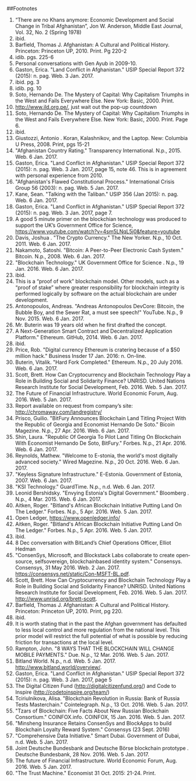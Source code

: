 ##Footnotes

1. “There are no Khans anymore: Economic Development and Social Change in Tribal Afghanistan”, Jon W. Anderson, Middle East Journal, Vol. 32, No. 2 (Spring 1978) 
2.  ibid.
3. Barfield, Thomas J. Afghanistan: A Cultural and Political History. Princeton: Princeton UP, 2010. Print. Pg 220-2
4. idib. pgs. 225-6
5. Personal conversations with Gen Ayub in 2009-10.
6. Gaston, Erica. "Land Conflict in Afghanistan." USIP Special Report 372 (2015): n. pag. Web. 3 Jan. 2017. 
7. ibid. pg. 3
8. idib. pg. 10
9. Soto, Hernando De. The Mystery of Capital: Why Capitalism Triumphs in the West and Fails Everywhere Else. New York: Basic, 2000. Print.
10. http://www.ild.org.pe/, just wait out the pop-up countdown
11. Soto, Hernando De. The Mystery of Capital: Why Capitalism Triumphs in the West and Fails Everywhere Else. New York: Basic, 2000. Print. Page 6.
12. ibid.
13. Giustozzi, Antonio . Koran, Kalashnikov, and the Laptop. New: Columbia U Press, 2008. Print,  pgs 15-21
14. "Afghanistan Country Rating." Transparency International. N.p., 2015. Web. 6 Jan. 2017.
15. Gaston, Erica. "Land Conflict in Afghanistan." USIP Special Report 372 (2015): n. pag. Web. 3 Jan. 2017, page 15, note 46.  This is in agreement with personal experience from 2010.  
16. "Afghanistan's Flawed Constitutional Process." International Crisis Group 56 (2003): n. pag. Web. 5 Jan. 2017.
17. Kane, Sean. "Talking with the Taliban." USIP 356 (Jan 2015): n. pag. Web. 6 Jan. 2017. 
18. Gaston, Erica. "Land Conflict in Afghanistan." USIP Special Report 372 (2015): n. pag. Web. 3 Jan. 2017, page 7.
19. A good 5 minute primer on the blockchian technology was produced to support the UK’s Government Office for Science, https://www.youtube.com/watch?v=4sm5LNqL5j0&feature=youtube 
20. Davis, Joshua . "The Crypto Currency." The New Yorker. N.p., 10 Oct. 2011. Web. 6 Jan. 2017.
21. Nakamoto, Satoshi. "Bitcoin: A Peer-to-Peer Electronic Cash System." Bitcoin. N.p., 2008. Web. 6 Jan. 2017.
22. "Blockchain Technology." UK Government Office for Science . N.p., 19 Jan. 2016. Web. 6 Jan. 2017. 
23. ibid. 
24. This is a “proof of work” blockchain model. Other models, such as a “proof of stake” where greater responsibility for blockchain integrity is performed logically by software on the actual blockchain are under development. 
25. Antonopoulos, Andreas. "Andreas Antonopoulos DevCore: Bitcoin, the Bubble Boy, and the Sewer Rat, a must see speech!" YouTube. N.p., 9 Nov. 2015. Web. 6 Jan. 2017. 
26. Mr. Buterin was 19 years old when he first drafted the concept. 
27. A Next-Generation Smart Contract and Decentralized Application Platform." Ethereum. GitHub, 2014. Web. 6 Jan. 2017. 
28. ibid. 
29. Price, Rob. "Digital currency Ethereum is cratering because of a $50 million hack." Business Insder 17 Jan. 2016: n. On-line.  
30. Buterin, Vitalik. "Hard Fork Completed." Ethereum. N.p., 20 July 2016. Web. 6 Jan. 2017. 
31. Scott, Brett. How Can Cryptocurrency and Blockchain Technology Play a Role in Building Social and Solidarity Finance? UNRISD. United Nations Research Institute for Social Development, Feb. 2016. Web. 5 Jan. 2017.
32. The Future of Financial Infrastructure. World Economic Forum, Aug. 2016. Web. 5 Jan. 2017. 
33. Report available on request from company’s site: http://chromaway.com/landregistry/ 
34.  Prisco, Guilio. "BitFury Announces Blockchain Land Titling Project With the Republic of Georgia and Economist Hernando De Soto." Bicoin Magezine. N.p., 27 Apr. 2016. Web. 6 Jan. 2017. 
35. Shin, Laura. "Republic Of Georgia To Pilot Land Titling On Blockchain With Economist Hernando De Soto, BitFury." Forbes. N.p., 21 Apr. 2016. Web. 6 Jan. 2017. 
36. Reynolds, Mathew. "Welcome to E-stonia, the world's most digitally advanced society." Wired Magezine. N.p., 20 Oct. 2016. Web. 6 Jan. 2017.
37. "Keyless Signature Infrastructure." E-Estonia. Government of Estonia, 2007. Web. 6 Jan. 2017.
38. "KSI Technology." GuardTime. N.p., n.d. Web. 6 Jan. 2017. 
39. Leonid Bershidsky. "Envying Estonia's Digital Government." Bloomberg . N.p., 4 Mar. 2015. Web. 6 Jan. 2017. 
40. Aitken, Roger. "Bitland's African Blockchain Initiative Putting Land On The Ledger." Forbes. N.p., 5 Apr. 2016. Web. 5 Jan. 2017. 
41. Open Ledger, https://www.openledger.info/
42. Aitken, Roger. "Bitland's African Blockchain Initiative Putting Land On The Ledger." Forbes. N.p., 5 Apr. 2016. Web. 5 Jan. 2017. 
43. ibid. 
44. 8 Dec conversation with BitLand’s Chief Operations Officer, Elliot Hedman 
45. "ConsenSys, Microsoft, and Blockstack Labs collaborate to create open­source, self­sovereign, blockchain­based identity system." Consensys. Consensys, 31 May 2016. Web. 2 Jan. 2017. <https://consensys.net/static/Con-MSFT-BL.pdf>.
46. Scott, Brett. How Can Cryptocurrency and Blockchain Technology Play a Role in Building Social and Solidarity Finance? UNRISD. United Nations Research Institute for Social Development, Feb. 2016. Web. 5 Jan. 2017. <http://www.unrisd.org/brett-scott>.
47. Barfield, Thomas J. Afghanistan: A Cultural and Political History. Princeton: Princeton UP, 2010. Print, pg 220.
48. ibid. 
49. It is worth stating that in the past the Afghan government has defaulted to less local control and more regulation from the national level.  This prior model will restrict the full potential of what is possible by reducing friction for transactions at the local level.
50. Rampton, John. "8 WAYS THAT THE BLOCKCHAIN WILL CHANGE MOBILE PAYMENTS." Due. N.p., 12 Mar. 2016. Web. 5 Jan. 2017.
51. Bitland World. N.p., n.d. Web. 5 Jan. 2017. <http://www.bitland.world/overview/>.
52. Gaston, Erica. "Land Conflict in Afghanistan." USIP Special Report 372 (2015): n. pag. Web. 3 Jan. 2017, page 5
53. The Digital Citizen Fund (http://digitalcitizenfund.org/) and Code to Inspire (http://codetoinspire.org/team/)
54. Tciriulnikova, Alisa. "Blockchain Revolution in Russia: Bank of Russia Tests Masterchain." Cointelegraph. N.p., 13 Oct. 2016. Web. 5 Jan. 2017.
55. "Tzars of Blockchain: Five Facts About New Russian Blockchain Consortium." COINFOX.info. COINFOX, 15 Jan. 2016. Web. 5 Jan. 2017. 
56. "Minsheng Insurance Retains ConsenSys and BlockApps to build Blockchain Loyalty Reward System." Consensys (23 Sept. 2016)
57. "Comprehensive Data Initiative." Smart Dubai. Government of Dubai, n.d. Web. 5 Jan. 2017. 
58. Joint Deutsche Bundesbank and Deutsche Börse blockchain prototype . Deutsche Bundesbank, 28 Nov. 2016. Web. 5 Jan. 2017. 
59. The future of Financial Infrastructure. World Economic Forum, Aug. 2016. Web. 5 Jan. 2017.
60. "The Trust Machine." Economist 31 Oct. 2015: 21-24. Print.
















